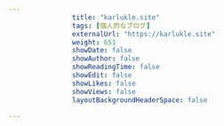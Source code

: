 ---
                title: "karlukle.site"
                tags: [個人的なブログ]
                externalUrl: "https://karlukle.site"
                weight: 651
                showDate: false
                showAuthor: false
                showReadingTime: false
                showEdit: false
                showLikes: false
                showViews: false
                layoutBackgroundHeaderSpace: false
                ---

